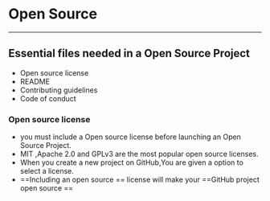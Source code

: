 # Open Source 
---
## Essential files needed in a Open Source Project
- Open source license
- README
- Contributing guidelines
- Code of conduct

### Open source license
- you must include a Open source license before launching an Open Source Project.
- MIT ,Apache 2.0 and GPLv3 are the most popular open source licenses.
- When you create a new project on GitHub,You are given a option to select a license.
-  ==Including an open source == license will make your ==GitHub project open source ==
